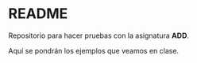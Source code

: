 
# README

Repositorio para hacer pruebas con la asignatura **ADD**.

Aquí se pondrán los ejemplos que veamos en clase.

